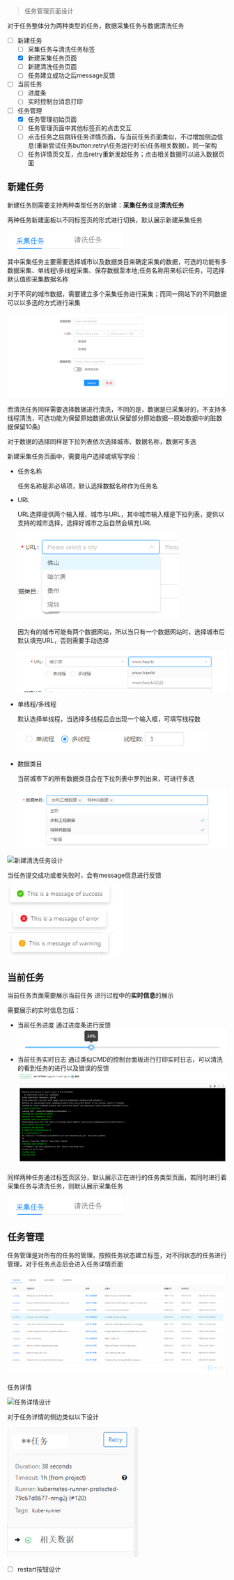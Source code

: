 > 任务管理页面设计

对于任务整体分为两种类型的任务，数据采集任务与数据清洗任务

- [ ] 新建任务
  - [ ] 采集任务与清洗任务标签
  - [x] 新建采集任务页面
  - [ ] 新建清洗任务页面 
  - [ ] 任务建立成功之后message反馈
- [ ] 当前任务
  - [ ] 进度条
  - [ ] 实时控制台消息打印
- [ ] 任务管理
  - [x] 任务管理初始页面
  - [ ] 任务管理页面中其他标签页的点击交互
  - [ ] 点击任务之后跳转任务详情页面，与当前任务页面类似，不过增加侧边信息(重新尝试任务button:retry\任务运行时长\任务相关数据)，同一架构 
  - [ ] 任务详情页交互，点击retry重新发起任务；点击相关数据可以进入数据页面

## 新建任务

新建任务则需要支持两种类型任务的新建：**采集任务**或是**清洗任务**

两种任务新建面板以不同标签页的形式进行切换，默认展示新建采集任务

![新建任务标签设计](./images/新建任务标签.png) 

其中采集任务主要需要选择城市以及数据类目来确定采集的数据，可选的功能有多数据采集、单线程\多线程采集、保存数据至本地;任务名称用来标识任务，可选择默认值即采集数据名称

对于不同的城市数据，需要建立多个采集任务进行采集；而同一网站下的不同数据可以以多选的方式进行采集

![新建采集任务设计](./images/新建任务.png)

而清洗任务同样需要选择数据进行清洗，不同的是，数据是已采集好的，不支持多线程清洗，可选功能为保留原始数据(默认保留部分原始数据--原始数据中的脏数据保留10条)

对于数据的选择同样是下拉列表依次选择城市、数据名称，数据可多选

新建采集任务页面中，需要用户选择或填写字段：

- 任务名称  

  任务名称是非必填项，默认选择数据名称作为任务名

- URL
  
  URL选择提供两个输入框，城市与URL，其中城市输入框是下拉列表，提供以支持的城市选择，选择好城市之后自然会填充URL

  ![城市下拉菜单设计](./images/城市下拉菜单.png)

  因为有的城市可能有两个数据网站，所以当只有一个数据网站时，选择城市后默认填充URL，否则需要手动选择

  ![URL下拉菜单设计](./images/URL下拉菜单.png)

- 单线程/多线程
  
  默认选择单线程，当选择多线程后会出现一个输入框，可填写线程数

  ![线程数输入设计](./images/线程数输入.png)

- 数据类目
  
  当前城市下的所有数据类目会在下拉列表中罗列出来，可进行多选

  ![数据类目选择设计](./images/数据类目选择.png)

![新建清洗任务设计]()


当任务提交成功或者失败时，会有message信息进行反馈

![消息message](./images/消息message.png)

## 当前任务

当前任务页面需要展示当前任务 进行过程中的**实时信息**的展示

需要展示的实时信息包括：
- 当前任务进度 通过进度条进行反馈
    ![任务进度条设计](./images/任务进度条.png)
- 当前任务实时日志 通过类似CMD的控制台面板进行打印实时日志，可以清洗的看到任务的进行以及错误的反馈
    ![任务控制台设计](./images/任务控制台.png)

同样两种任务通过标签页区分，默认展示正在进行的任务类型页面，若同时进行着采集任务与清洗任务，则默认展示采集任务

![新建任务标签设计](./images/新建任务标签.png)


## 任务管理

任务管理是对所有的任务的管理，按照任务状态建立标签，对不同状态的任务进行管理，对于任务点击后会进入任务详情页面

![任务管理设计](./images/任务管理.png)

任务详情

![任务详情设计](./images/任务详情.png)

对于任务详情的侧边类似以下设计

![任务详情侧边设计](./images/任务详情侧边.png)

- [ ] restart按钮设计